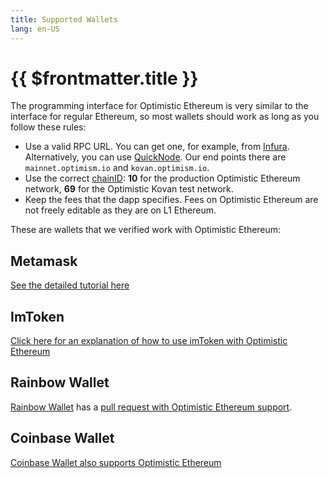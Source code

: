 ```yaml
---
title: Supported Wallets
lang: en-US
---
```


# {{ $frontmatter.title }}

The programming interface for Optimistic Ethereum is very similar to the 
interface for regular Ethereum, so most wallets should work as long as you
follow these rules:

- Use a valid RPC URL. You can get one, for example, from 
  [Infura](https://blog.infura.io/infura-launches-support-for-optimistic-ethereum/). Alternatively, you
  can use [QuickNode](https://www.quicknode.com/chains/optimism). Our
  end points there are `mainnet.optimism.io` and `kovan.optimism.io`.  
- Use the correct 
  [chainID](/docs/operations/networks.html): 
  **10** for the production Optimistic Ethereum network, 
  **69** for the Optimistic Kovan test network.
- Keep the fees that the dapp specifies. Fees on Optimistic Ethereum are not
  freely editable as they are on L1 Ethereum.


These are wallets that we verified work with Optimistic Ethereum:


## Metamask 

[See the detailed tutorial here](http://localhost:8080/docs/users/metamask.html)

## ImToken

[Click here for an explanation of how to use imToken with Optimistic 
Ethereum](https://support.token.im/hc/en-us/articles/900006289803-How-to-use-Layer-2-network-through-imToken's-custom-network-function-)


## Rainbow Wallet

[Rainbow Wallet](https://rainbow.me/) has a [pull request with
Optimistic Ethereum 
support](https://github.com/rainbow-me/rainbow/pull/2116).


## Coinbase Wallet 

[Coinbase Wallet also supports Optimistic 
Ethereum](https://medium.com/ethereum-optimism/improving-ux-on-l2-ff2f88f44836)